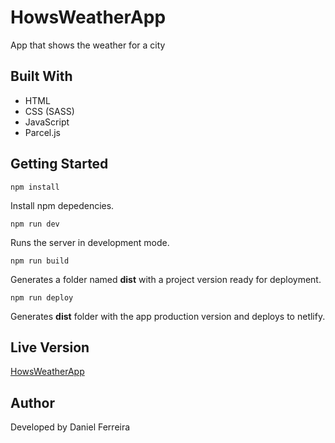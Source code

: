 # HowsWeatherApp

App that shows the weather for a city

## Built With

- HTML
- CSS (SASS)
- JavaScript
- Parcel.js

## Getting Started

```
npm install
```

Install npm depedencies.

```
npm run dev
```

Runs the server in development mode.

```
npm run build
```

Generates a folder named **dist** with a project version ready for deployment.

```
npm run deploy
```

Generates **dist** folder with the app production version and deploys to netlify.

## Live Version

[HowsWeatherApp](https://www.howsweatherapp.netlify.com/)

## Author

Developed by Daniel Ferreira
